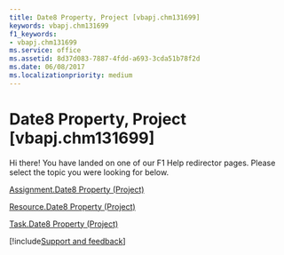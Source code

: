 ```yaml
---
title: Date8 Property, Project [vbapj.chm131699]
keywords: vbapj.chm131699
f1_keywords:
- vbapj.chm131699
ms.service: office
ms.assetid: 8d37d083-7887-4fdd-a693-3cda51b78f2d
ms.date: 06/08/2017
ms.localizationpriority: medium
---
```



# Date8 Property, Project [vbapj.chm131699]

Hi there! You have landed on one of our F1 Help redirector pages. Please select the topic you were looking for below.

[Assignment.Date8 Property (Project)](https://msdn.microsoft.com/library/cc1af84d-7b97-de6a-72c4-334fd6183303%28Office.15%29.aspx)

[Resource.Date8 Property (Project)](https://msdn.microsoft.com/library/6c5ddeda-37bf-8ad0-dec2-aae0ea7de2c5%28Office.15%29.aspx)

[Task.Date8 Property (Project)](https://msdn.microsoft.com/library/190946c1-50da-3b0a-2e54-debee39cb46f%28Office.15%29.aspx)

[!include[Support and feedback](~/includes/feedback-boilerplate.md)]